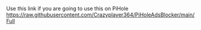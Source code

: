 Use this link if you are going to use this on PiHole
[https://raw.githubusercontent.com/Crazyplayer364/PiHoleAdsBlocker/main/Full
](https://raw.githubusercontent.com/Crazyplayer364/PiHoleAdsBlocker/main/Full)
